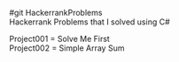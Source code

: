 #git HackerrankProblems <br />
Hackerrank Problems that I solved using C# <br />

Project001 = Solve Me First <br />
Project002 = Simple Array Sum <br />